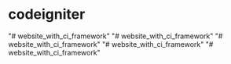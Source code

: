 # codeigniter
 
"# website_with_ci_framework" 
"# website_with_ci_framework" 
"# website_with_ci_framework" 
"# website_with_ci_framework" 
"# website_with_ci_framework" 
